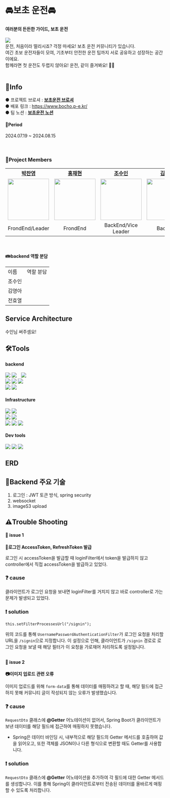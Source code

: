 # 🚘보초 운전🚘
#### 여러분의 든든한 가이드, 보초 운전
 <img src="https://github.com/user-attachments/assets/48f4100d-6bbb-4cf5-9215-a4820a2d4bb1"></br>
운전, 처음이라 떨리시죠? 걱정 마세요! 보초 운전 커뮤니티가 있습니다. </br>
여긴 초보 운전자들이 모여, 기초부터 안전한 운전 팁까지 서로 공유하고 성장하는 공간이에요. </br>
함께라면 첫 운전도 두렵지 않아요! 운전, 같이 즐겨봐요! 🚗💨</br></br>

## 📌Info
● 프로젝트 브로셔 : <a href="https://dolphin-pc.notion.site/8-13-21-be75fecc932b4a8b88d86d2b1835252c?pvs=4"><b>보초운전 브로셔</b></a></br>
● 배포 링크 :  https://www.bocho.p-e.kr/</br>
● 팀 노션 :  <a href="https://dolphin-pc.notion.site/e4ebb89570f24cdab88acbaf40f86f81?v=aad47b31de7b4ad0814f1604b1a6972d&pvs=74"><b>보초운전 노션</b></a></br>
#### 📆Period 
2024.07.19 ~ 2024.08.15</br></br></br>

### 🚜Project Members
<table>
  <tr>
    <td align="center"><a href="https://github.com/Dolphin-PC"><b>박찬영</b></a><br /></td>
    <td align="center"><a href="https://github.com/hyeon9808"><b>홍채현</b></a><br /></td>
    <td align="center"><a href="https://github.com/whtndls"><b>조수인</b></a><br /></td>
    <td align="center"><a href="https://github.com/young219257"><b>김영아</b></a><br /></td>
    <td align="center"><a href="https://github.com/hyoyeolking"><b>전효열</b></a><br /></td>
  </tr>
  <tr>
      <td align="center"><img src="https://github.com/user-attachments/assets/683f52f8-d8e4-4e9e-ac1f-a5ed7d4b032a" width="130px;" alt=""/><br /><sub></td>
      <td align="center"><img src="https://github.com/user-attachments/assets/a4aa44bc-4d59-46e7-8b74-b18d94a3186e" width="130px;" alt=""/><br /></td>
      <td align="center"><img src="https://github.com/user-attachments/assets/03eb0bf2-0ac1-4c7f-8f2d-06243c5be806" width="130px;" alt=""/><br /></td>
      <td align="center"><img src="https://github.com/user-attachments/assets/4bb46790-6183-44cc-b51b-270d36c71710" width="130px;" alt=""/><br /></td>
      <td align="center"><img src="https://github.com/user-attachments/assets/9ebc81f2-52ba-4b97-b6d3-07c4c21fe1f0" width="130px;" alt=""/><br /></td>
    </tr>
  <tr>
    <td align="center">FrondEnd/Leader</td>
    <td align="center">FrondEnd</td>
    <td align="center">BackEnd/Vice Leader</td>
    <td align="center">BackEnd</td>
    <td align="center">BackEnd</td>
  </tr>
</table></br>
       
#### 👪backend 역할 분담
<table>
 <tr>
 <td>이름</td>
 <td>역할 분담</td>
</tr>
<tr>
 <td>조수인</td>
 <td></td>
</tr>
<tr>
 <td>김영아</td>
 <td></td>
</tr>

<tr>
 <td>전효열</td>
 <td></td>
</tr>
</table>



## Service Architecture
수인님 써주셈요!

## 🛠️Tools
#### backend
<span>
  <img src="https://img.shields.io/badge/java-007396?style=for-the-badge&logo=OpenJDK&logoColor=white">
</span>
<span>
  <img src="https://img.shields.io/badge/springboot-6DB33F?style=for-the-badge&logo=springboot&logoColor=white" style="margin-right: 10px;">
</span>
<span>
  <img src="https://img.shields.io/badge/Spring Security-6DB33F?style=for-the-badge&logo=Spring Security&logoColor=white" style="margin-right: 10px;">
</span></br>
<span>
  <img src="https://img.shields.io/badge/MariaDB-003545?style=for-the-badge&logo=mariadb&logoColor=white">
</span>
<span>
  <img src="https://img.shields.io/badge/JWT-black?style=for-the-badge&logo=JSON%20web%20tokens">
</span>
<span>
  <img src="https://img.shields.io/badge/-Swagger-%23Clojure?style=for-the-badge&logo=swagger&logoColor=white">
</span></br>
<span>
  <img src="https://img.shields.io/badge/Gradle-02303A?style=for-the-badge&logo=Gradle&logoColor=white">
</span>
<span>
  <img src="https://img.shields.io/badge/Socket.io-010101?style=for-the-badge&logo=Socket.io&logoColor=white">
</span>

#### Infrastructure

<span>
  <img src="https://img.shields.io/badge/amazonaws-232F3E?style=for-the-badge&logo=amazonaws&logoColor=white"> 
</span>

<span>
  <img src="https://img.shields.io/badge/Amazon EC2-FF9900?style=for-the-badge&logo=Amazon EC2&logoColor=white">
</span></br>
<span>
  <img src="https://img.shields.io/badge/Amazon S3-569A31?style=for-the-badge&logo=Amazon S3&logoColor=white">
</span>
<span>
  <img src="https://img.shields.io/badge/Docker-2496ED?style=for-the-badge&logo=Docker&logoColor=white">
</span></br>
<span>
  <img src="https://img.shields.io/badge/github%20actions-%232671E5.svg?style=for-the-badge&logo=githubactions&logoColor=white">
</span>
<span>
  <img src="https://img.shields.io/badge/NGINX-009639?style=for-the-badge&logo=NGINX-&logoColor=white">
</span>
<span>
  <img src="https://img.shields.io/badge/Amazon RDS-527FFF?style=for-the-badge&logo=Amazon RDS-&logoColor=white">
</span>


#### Dev tools
<span>
  <img src="https://img.shields.io/badge/github-%23121011.svg?style=for-the-badge&logo=github&logoColor=white">
</span>
<span>
  <img src="https://img.shields.io/badge/Slack-4A154B?style=for-the-badge&logo=Slack&logoColor=white">
</span>
<span>
  <img src="https://img.shields.io/badge/Notion-%23000000.svg?style=for-the-badge&logo=notion&logoColor=white">
</span>



## ERD 

## 🌟Backend 주요 기술
1. 로그인 : JWT 토큰 방식, spring security
2. websocket
3. imageS3 upload
   
## ⚠️Trouble Shooting
#### 🚨  **issue 1**

**🔐로그인 AccessToken, RefreshToken 발급**

로그인 시 accessToken을 발급할 때 loginFilter에서 token을 발급하지 않고 controller에서 직접 accessToken을 발급하고 있었다. 

### ❓ cause

클라이언트가 로그인 요청을 보내면 loginFilter를 거치지 않고 바로 controller로 가는 문제가 발생되고 있었다.

### ❗ solution

`this.setFilterProcessesUrl("/signin");`

위의 코드를 통해 `UsernamePasswordAuthenticationFilter`가 로그인 요청을 처리할 URL을 `/signin`으로 지정합니다. 이 설정으로 인해, 클라이언트가 `/signin` 경로로 로그인 요청을 보낼 때 해당 필터가 이 요청을 가로채어 처리하도록 설정됩니다.
##

#### 🚨  **issue 2**

**📷이미지 업로드 관련 오류**

이미지 업로드를 위해 `form-data`를 통해 데이터를 매핑하려고 할 때, 해당 필드에 접근하지 못해 커뮤니티 글이 작성되지 않는 오류가 발생했습니다.

### ❓ cause

`RequestDto` 클래스에 **@Getter** 어노테이션이 없어서, Spring Boot가 클라이언트가 보낸 데이터를 해당 필드에 접근하여 매핑하지 못했습니다.

- Spring은 데이터 바인딩 시, 내부적으로 해당 필드의 Getter 메서드를 호출하여 값을 읽어오고, 또한 객체를 JSON이나 다른 형식으로 변환할 때도 Getter를 사용합니다.

### ❗ solution

`RequestDto` 클래스에 **@Getter** 어노테이션을 추가하여 각 필드에 대한 Getter 메서드를 생성합니다. 이를 통해 Spring이 클라이언트로부터 전송된 데이터를 올바르게 매핑할 수 있도록 처리합니다.

